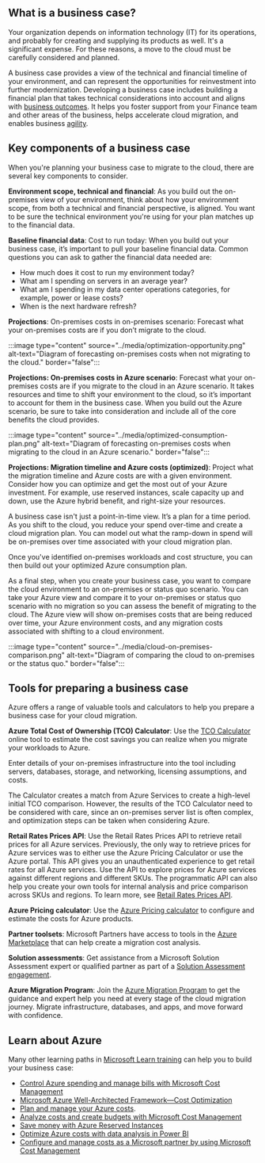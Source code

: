 ## What is a business case?

Your organization depends on information technology (IT) for its operations, and probably for creating and supplying its products as well. It's a significant expense. For these reasons, a move to the cloud must be carefully considered and planned.

A business case provides a view of the technical and financial timeline of your environment, and can represent the opportunities for reinvestment into further modernization. Developing a business case includes building a financial plan that takes technical considerations into account and aligns with [business outcomes](/azure/cloud-adoption-framework/strategy/business-outcomes?azure-portal=true). It helps you foster support from your Finance team and other areas of the business, helps accelerate cloud migration, and enables business [agility](/azure/cloud-adoption-framework/strategy/business-outcomes/agility-outcomes?azure-portal=true).

## Key components of a business case

When you're planning your business case to migrate to the cloud, there are several key components to consider.

**Environment scope, technical and financial**: As you build out the on-premises view of your environment, think about how your environment scope, from both a technical and financial perspective, is aligned. You want to be sure the technical environment you're using for your plan matches up to the financial data.

**Baseline financial data**: Cost to run today: When you build out your business case, it’s important to pull your baseline financial data. Common questions you can ask to gather the financial data needed are:

* How much does it cost to run my environment today?
* What am I spending on servers in an average year?
* What am I spending in my data center operations categories, for example, power or lease costs?
* When is the next hardware refresh?

**Projections**: On-premises costs in on-premises scenario: Forecast what your on-premises costs are if you don’t migrate to the cloud.

:::image type="content" source="../media/optimization-opportunity.png" alt-text="Diagram of forecasting on-premises costs when not migrating to the cloud." border="false":::

**Projections: On-premises costs in Azure scenario**: Forecast what your on-premises costs are if you migrate to the cloud in an Azure scenario. It takes resources and time to shift your environment to the cloud, so it’s important to account for them in the business case. When you build out the Azure scenario, be sure to take into consideration and include all of the core benefits the cloud provides.

:::image type="content" source="../media/optimized-consumption-plan.png" alt-text="Diagram of forecasting on-premises costs when migrating to the cloud in an Azure scenario." border="false":::

**Projections: Migration timeline and Azure costs (optimized)**: Project what the migration timeline and Azure costs are with a given environment. Consider how you can optimize and get the most out of your Azure investment. For example, use reserved instances, scale capacity up and down, use the Azure hybrid benefit, and right-size your resources.

A business case isn't just a point-in-time view. It’s a plan for a time period. As you shift to the cloud, you reduce your spend over-time and create a cloud migration plan. You can model out what the ramp-down in spend will be on-premises over time associated with your cloud migration plan.

Once you've identified on-premises workloads and cost structure, you can then build out your optimized Azure consumption plan.

As a final step, when you create your business case, you want to compare the cloud environment to an on-premises or status quo scenario. You can take your Azure view and compare it to your on-premises or status quo scenario with no migration so you can assess the benefit of migrating to the cloud. The Azure view will show on-premises costs that are being reduced over time, your Azure environment costs, and any migration costs associated with shifting to a cloud environment.

:::image type="content" source="../media/cloud-on-premises-comparison.png" alt-text="Diagram of comparing the cloud to on-premises or the status quo." border="false":::

## Tools for preparing a business case

Azure offers a range of valuable tools and calculators to help you prepare a business case for your cloud migration.

**Azure Total Cost of Ownership (TCO) Calculator**: Use the [TCO Calculator](https://azure.microsoft.com/pricing/tco/calculator?azure-portal=true) online tool to estimate the cost savings you can realize when you migrate your workloads to Azure.

Enter details of your on-premises infrastructure into the tool including servers, databases, storage, and networking, licensing assumptions, and costs.

The Calculator creates a match from Azure Services to create a high-level initial TCO comparison. However, the results of the TCO Calculator need to be considered with care, since an on-premises server list is often complex, and optimization steps can be taken when considering Azure.

**Retail Rates Prices API**: Use the Retail Rates Prices API to retrieve retail prices for all Azure services. Previously, the only way to retrieve prices for Azure services was to either use the Azure Pricing Calculator or use the Azure portal. This API gives you an unauthenticated experience to get retail rates for all Azure services. Use the API to explore prices for Azure services against different regions and different SKUs. The programmatic API can also help you create your own tools for internal analysis and price comparison across SKUs and regions. To learn more, see [Retail Rates Prices API](/rest/api/cost-management/retail-prices/azure-retail-prices).

**Azure Pricing calculator**: Use the [Azure Pricing calculator](https://azure.microsoft.com/pricing/calculator?azure-portal=true) to configure and estimate the costs for Azure products.

**Partner toolsets**: Microsoft Partners have access to tools in the [Azure Marketplace](https://azuremarketplace.microsoft.com/home?azure-portal=true) that can help create a migration cost analysis.

**Solution assessments**: Get assistance from a Microsoft Solution Assessment expert or qualified partner as part of a [Solution Assessment engagement](https://www.microsoft.com/solutionassessments/).

**Azure Migration Program**: Join the [Azure Migration Program](https://azure.microsoft.com/migration/migration-program?azure-portal=true) to get the guidance and expert help you need at every stage of the cloud migration journey. Migrate infrastructure, databases, and apps, and move forward with confidence.

## Learn about Azure

Many other learning paths in [Microsoft Learn training](/training?azure-portal=true) can help you to build your business case:

* [Control Azure spending and manage bills with Microsoft Cost Management](/training/paths/control-spending-manage-bills?azure-portal=true)
* [Microsoft Azure Well-Architected Framework—Cost Optimization](/training/modules/azure-well-architected-cost-optimization?azure-portal=true)
* [Plan and manage your Azure costs](/training/modules/plan-manage-azure-costs?azure-portal=true).
* [Analyze costs and create budgets with Microsoft Cost Management](/training/modules/analyze-costs-create-budgets-azure-cost-management?azure-portal=true)
* [Save money with Azure Reserved Instances](/training/modules/save-money-with-azure-reserved-instances?azure-portal=true)
* [Optimize Azure costs with data analysis in Power BI](/training/modules/optimize-costs-data-analysis-powerbi?azure-portal=true)
* [Configure and manage costs as a Microsoft partner by using Microsoft Cost Management](/training/modules/manage-costs-partner-cost-management?azure-portal=true)
